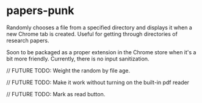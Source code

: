 # papers-punk
Randomly chooses a file from a specified directory and displays it when a new Chrome tab is created. 
Useful for getting through directories of research papers.

Soon to be packaged as a proper extension in the Chrome store when it's a bit more friendly.
Currently, there is no input sanitization.

   // FUTURE TODO: Weight the random by file age.

   // FUTURE TODO: Make it work without turning on the built-in pdf reader
  
   // FUTURE TODO: Mark as read button.
